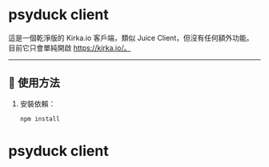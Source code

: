 # psyduck client

這是一個乾淨版的 Kirka.io 客戶端，類似 Juice Client，但沒有任何額外功能。  
目前它只會單純開啟 https://kirka.io/。

---

## 🚀 使用方法
1. 安裝依賴：
   ```bash
   npm install
# psyduck client
